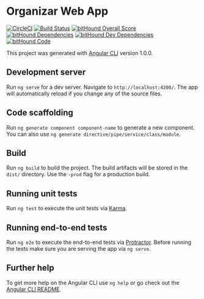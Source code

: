 # Organizar Web App

[![CircleCI](https://circleci.com/gh/andrewcpacifico/organizar-app-web.svg?style=svg)](https://circleci.com/gh/andrewcpacifico/organizar-app-web)
[![Build Status](https://travis-ci.org/andrewcpacifico/organizar-app-web.svg?branch=master)](https://travis-ci.org/andrewcpacifico/organizar-app-web)
[![bitHound Overall Score](https://www.bithound.io/github/andrewcpacifico/organizar-app-web/badges/score.svg)](https://www.bithound.io/github/andrewcpacifico/organizar-app-web)
[![bitHound Dependencies](https://www.bithound.io/github/andrewcpacifico/organizar-app-web/badges/dependencies.svg)](https://www.bithound.io/github/andrewcpacifico/organizar-app-web/master/dependencies/npm)
[![bitHound Dev Dependencies](https://www.bithound.io/github/andrewcpacifico/organizar-app-web/badges/devDependencies.svg)](https://www.bithound.io/github/andrewcpacifico/organizar-app-web/master/dependencies/npm)
[![bitHound Code](https://www.bithound.io/github/andrewcpacifico/organizar-app-web/badges/code.svg)](https://www.bithound.io/github/andrewcpacifico/organizar-app-web)

This project was generated with [Angular CLI](https://github.com/angular/angular-cli) version 1.0.0.

## Development server

Run `ng serve` for a dev server. Navigate to `http://localhost:4200/`. The app will automatically reload if you change any of the source files.

## Code scaffolding

Run `ng generate component component-name` to generate a new component. You can also use `ng generate directive/pipe/service/class/module`.

## Build

Run `ng build` to build the project. The build artifacts will be stored in the `dist/` directory. Use the `-prod` flag for a production build.

## Running unit tests

Run `ng test` to execute the unit tests via [Karma](https://karma-runner.github.io).

## Running end-to-end tests

Run `ng e2e` to execute the end-to-end tests via [Protractor](http://www.protractortest.org/).
Before running the tests make sure you are serving the app via `ng serve`.

## Further help

To get more help on the Angular CLI use `ng help` or go check out the [Angular CLI README](https://github.com/angular/angular-cli/blob/master/README.md).
